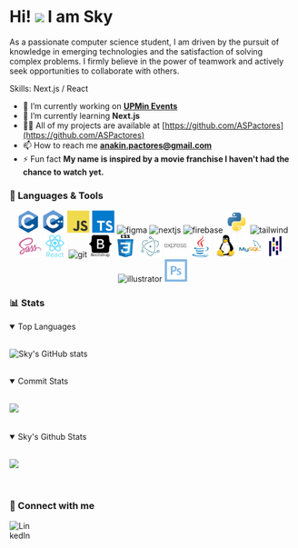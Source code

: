 # Hi! <img src="https://media.tenor.com/images/af1b615e4f90567a1328b7c320d3a601/tenor.gif" height="25px"> I am Sky

As a passionate computer science student, I am driven by the pursuit of knowledge in emerging technologies and the satisfaction of solving complex problems. I firmly believe in the power of teamwork and actively seek opportunities to collaborate with others.

Skills: Next.js / React

- 🔭 I’m currently working on [**UPMin Events**](upmin-events.vercel.app)
- 🌱 I’m currently learning **Next.js**
- 👨‍💻 All of my projects are available at [https://github.com/ASPactores](https://github.com/ASPactores)
- 📫 How to reach me **anakin.pactores@gmail.com**
- ⚡ Fun fact **My name is inspired by a movie franchise I haven't had the chance to watch yet.**

### 🧰 Languages & Tools

<p align="center"> 
<img src="https://raw.githubusercontent.com/devicons/devicon/master/icons/c/c-original.svg" alt="c" width="40" height="40"/>
<img src="https://raw.githubusercontent.com/devicons/devicon/master/icons/cplusplus/cplusplus-original.svg" alt="cplusplus" width="40" height="40"/>
<img src="https://raw.githubusercontent.com/devicons/devicon/master/icons/javascript/javascript-original.svg" alt="javascript" width="40" height="40"/>
<img src="https://raw.githubusercontent.com/devicons/devicon/master/icons/typescript/typescript-original.svg" alt="typescript" width="40" height="40"/>
<img src="https://www.vectorlogo.zone/logos/figma/figma-icon.svg" alt="figma" width="40" height="40"/>
<img src="https://cdn.worldvectorlogo.com/logos/nextjs-2.svg" alt="nextjs" width="40" height="40"/>
<img src="https://www.vectorlogo.zone/logos/firebase/firebase-icon.svg" alt="firebase" width="40" height="40"/>
<img src="https://raw.githubusercontent.com/devicons/devicon/master/icons/python/python-original.svg" alt="python" width="40" height="40"/>
<img src="https://www.vectorlogo.zone/logos/tailwindcss/tailwindcss-icon.svg" alt="tailwind" width="40" height="40"/>
<img src="https://raw.githubusercontent.com/devicons/devicon/master/icons/sass/sass-original.svg" alt="sass" width="40" height="40"/>
<img src="https://raw.githubusercontent.com/devicons/devicon/master/icons/react/react-original-wordmark.svg" alt="react" width="40" height="40"/>
<img src="https://www.vectorlogo.zone/logos/git-scm/git-scm-icon.svg" alt="git" width="40" height="40"/>
<img src="https://raw.githubusercontent.com/devicons/devicon/master/icons/bootstrap/bootstrap-plain-wordmark.svg" alt="bootstrap" width="40" height="40"/>
<img src="https://raw.githubusercontent.com/devicons/devicon/master/icons/css3/css3-original-wordmark.svg" alt="css3" width="40" height="40"/>
<img src="https://raw.githubusercontent.com/devicons/devicon/master/icons/electron/electron-original.svg" alt="electron" width="40" height="40"/>
<img src="https://raw.githubusercontent.com/devicons/devicon/master/icons/express/express-original-wordmark.svg" alt="express" width="40" height="40"/>
<img src="https://raw.githubusercontent.com/devicons/devicon/master/icons/java/java-original.svg" alt="java" width="40" height="40"/>
<img src="https://raw.githubusercontent.com/devicons/devicon/master/icons/linux/linux-original.svg" alt="linux" width="40" height="40"/>
<img src="https://raw.githubusercontent.com/devicons/devicon/master/icons/mysql/mysql-original-wordmark.svg" alt="mysql" width="40" height="40"/>
<img src="https://raw.githubusercontent.com/devicons/devicon/2ae2a900d2f041da66e950e4d48052658d850630/icons/pandas/pandas-original.svg" alt="pandas" width="40" height="40"/>
<img src="https://www.vectorlogo.zone/logos/adobe_illustrator/adobe_illustrator-icon.svg" alt="illustrator" width="40" height="40"/>
<img src="https://raw.githubusercontent.com/devicons/devicon/master/icons/photoshop/photoshop-line.svg" alt="photoshop" width="40" height="40"/>
</p>

###  📊 Stats

<details open>
  <summary>Top Languages</summary>
  <br>

  ![Sky's GitHub stats](https://github-readme-stats.vercel.app/api/top-langs/?username=aspactores&theme=tokyonight)

  <br>
  
</details>

<details open>
  <summary>Commit Stats</summary>
  <br>
  
   ![](https://github-readme-streak-stats.herokuapp.com/?user=aspactores&theme=tokyonight)

   <br>

</details>

<details open>
  <summary>Sky's Github Stats</summary>
  <br>
  
  ![](https://github-readme-stats.vercel.app/api?username=aspactores&show_icons=true&theme=tokyonight&locale=en)

  <br>
  
</details>

### 🔗 Connect with me

[<img align="left" width="40px" title="LinkedIn" src="https://img.icons8.com/fluent/344/linkedin.png" />][linkedin]

[linkedin]: https://www.linkedin.com/in/aspactores/
